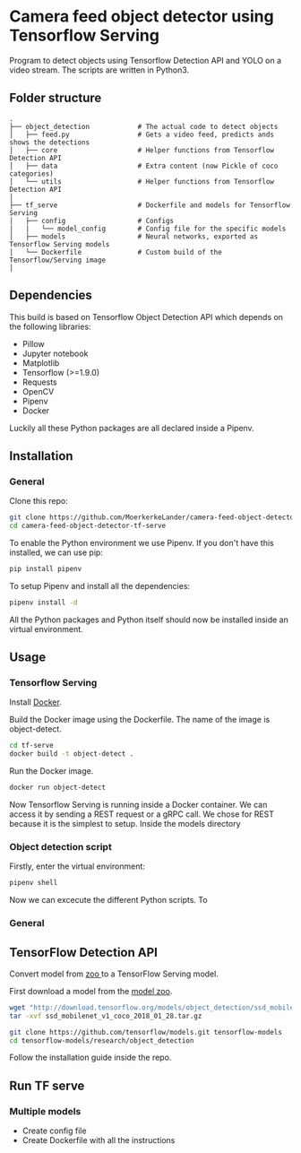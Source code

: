 # Camera feed object detector using Tensorflow Serving

Program to detect objects using Tensorflow Detection API and YOLO on a video stream. The scripts are written in Python3.

## Folder structure

    .
    ├── object_detection            # The actual code to detect objects
    │   ├── feed.py                 # Gets a video feed, predicts ands shows the detections
    │   ├── core                    # Helper functions from Tensorflow Detection API
    │   ├── data                    # Extra content (now Pickle of coco categories)
    │   └── utils                   # Helper functions from Tensorflow Detection API
    │
    ├── tf_serve                    # Dockerfile and models for Tensorflow Serving
    │   ├── config                  # Configs
    |   |   └── model_config        # Config file for the specific models
    │   ├── models                  # Neural networks, exported as Tensorflow Serving models
    │   └── Dockerfile              # Custom build of the Tensorflow/Serving image
    │


## Dependencies

This build is based on Tensorflow Object Detection API which depends on the following libraries:

*   Pillow
*   Jupyter notebook
*   Matplotlib
*   Tensorflow (>=1.9.0)
*   Requests
*   OpenCV
*   Pipenv
*   Docker

Luckily all these Python packages are all declared inside a Pipenv.

## Installation

### General

Clone this repo:

```bash
git clone https://github.com/MoerkerkeLander/camera-feed-object-detector-tf-serve.git
cd camera-feed-object-detector-tf-serve
```

To enable the Python environment we use Pipenv. If you don't have this installed, we can use pip:

```bash
pip install pipenv
```

To setup Pipenv and install all the dependencies:

```bash
pipenv install -d
```

All the Python packages and Python itself should now be installed inside an virtual environment.


## Usage

### Tensorflow Serving

Install [Docker](https://www.docker.com/products/docker-desktop).

Build the Docker image using the Dockerfile. The name of the image is object-detect.

```bash
cd tf-serve
docker build -t object-detect .
```

Run the Docker image.

```bash
docker run object-detect
```

Now Tensorflow Serving is running inside a Docker container. We can access it by sending a REST request or a gRPC call. We chose for REST because it is the simplest to setup. Inside the models directory

### Object detection script

Firstly, enter the virtual environment:

```bash
pipenv shell
```

Now we can excecute the different Python scripts. To


### General

## TensorFlow Detection API

Convert model from [ zoo ](https://github.com/tensorflow/models/blob/master/research/object_detection/g3doc/detection_model_zoo.md) to a TensorFlow Serving model.

First download a model from the [model zoo](https://github.com/tensorflow/models/blob/master/research/object_detection/g3doc/detection_model_zoo.md).

```bash
wget "http://download.tensorflow.org/models/object_detection/ssd_mobilenet_v1_coco_2018_01_28.tar.gz"
tar -xvf ssd_mobilenet_v1_coco_2018_01_28.tar.gz
```

```bash
git clone https://github.com/tensorflow/models.git tensorflow-models
cd tensorflow-models/research/object_detection
```

Follow the installation guide inside the repo.


## Run TF serve

### Multiple models

- Create config file
- Create Dockerfile with all the instructions
